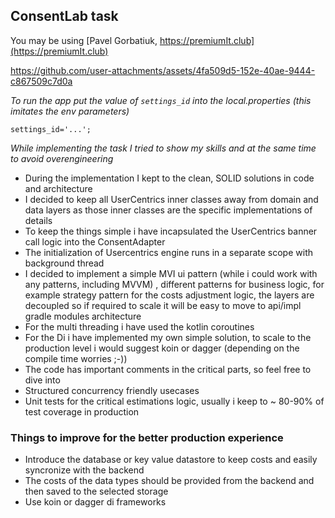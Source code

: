 ## ConsentLab task
You may be using [Pavel Gorbatiuk, https://premiumIt.club](https://premiumIt.club)

https://github.com/user-attachments/assets/4fa509d5-152e-40ae-9444-c867509c7d0a

_To run the app put the value of `settings_id` into the local.properties (this imitates the env parameters)_
```
settings_id='...';
```
_While implementing the task I tried to show my skills and at the same time to avoid overengineering_

+ During the implementation I kept to the clean, SOLID solutions in code and architecture
+ I decided to keep all UserCentrics inner classes away from domain and data layers as those inner classes are the specific implementations of details
+ To keep the things simple i have incapsulated the UserCentrics banner call logic into the ConsentAdapter
+ The initialization of Usercentrics engine runs in a separate scope with background thread
+ I decided to implement a simple MVI ui pattern (while i could work with any patterns, including MVVM) , different patterns for business logic, for example strategy pattern for the costs adjustment logic, the layers are decoupled so if required to scale it will be easy to move to api/impl gradle modules architecture
+ For the multi threading i have used the kotlin coroutines
+ For the Di i have implemented my own simple solution, to scale to the production level i would suggest koin or dagger (depending on the compile time worries ;-))
+ The code has important comments in the critical parts, so feel free to dive into
+ Structured concurrency friendly usecases
+ Unit tests for the critical estimations logic, usually i keep to ~ 80-90% of test coverage in production

### Things to improve for the better production experience
+ Introduce the database or key value datastore to keep costs and easily syncronize with the backend
+ The costs of the data types should be provided from the backend and then saved to the selected storage
+ Use koin or dagger di frameworks